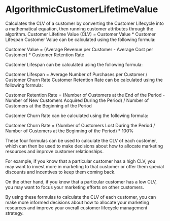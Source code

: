 # AlgorithmicCustomerLifetimeValue
Calculates the CLV of a customer by converting the Customer Lifecycle into a mathematical equation, then running customer attributes through the algorithm.
Customer Lifetime Value (CLV) = Customer Value * Customer Lifespan
Customer Value can be calculated using the following formula:

Customer Value = (Average Revenue per Customer - Average Cost per Customer) * Customer Retention Rate

Customer Lifespan can be calculated using the following formula:

Customer Lifespan = Average Number of Purchases per Customer / Customer Churn Rate
Customer Retention Rate can be calculated using the following formula:

Customer Retention Rate = (Number of Customers at the End of the Period - Number of New Customers Acquired During the Period) / Number of Customers at the Beginning of the Period

Customer Churn Rate can be calculated using the following formula:

Customer Churn Rate = (Number of Customers Lost During the Period / Number of Customers at the Beginning of the Period) * 100%

These four formulas can be used to calculate the CLV of each customer, which can then be used to make decisions about how to allocate marketing resources and improve customer relationships.

For example, if you know that a particular customer has a high CLV, you may want to invest more in marketing to that customer or offer them special discounts and incentives to keep them coming back.

On the other hand, if you know that a particular customer has a low CLV, you may want to focus your marketing efforts on other customers.

By using these formulas to calculate the CLV of each customer, you can make more informed decisions about how to allocate your marketing resources and improve your overall customer lifecycle management strategy.
